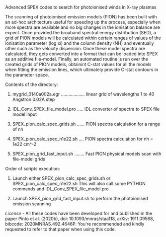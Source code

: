 Advanced SPEX codes to search for photoionised winds in X-ray plasmas

The scanning of photoionised emission models (PION) has been built with an ad-hoc architecture useful for speeding up the process, especially when more spectra are available and no big changes in the ionisation balance are expect. Once provided the broaband spectral energy distribution (SED), a grid of PION models will be calculated within certain ranges of values of the ionisation parameter (log xi) and the column density (NH) and eventually other such as the velocity dispersion. Once these model spectra are calculated, they gets converted into a format that can be loaded into SPEX as an additive file-model. Finally, an automated routine is run over the created grids of PION models, obtainint C-stat values for all the models when fitting the emission lines, which ultimately provide C-stat contours in the parameter space.

Contents of the directory:

1) mygrid_0140a002a.egr ................... linear grid of wavelengths 1 to 40 Angstron 0.02A step

2) IDL_Conv_SPEX_file_model.pro ..... IDL converter of spectra to SPEX file model input

3) SPEX_pion_calc_spec_grids.sh ...... PION spectra calculation for a range of nh

4) SPEX_pion_calc_spec_n1e22.sh .... PION spectra calculation for nh = 1e22 cm^-2

5) SPEX_pion_grid_fast_input.sh ........ Fast PION physical models scan with file-model grids

Order of scripts execution:

1) Launch either SPEX_pion_calc_spec_grids.sh or SPEX_pion_calc_spec_n1e22.sh
    This will also call some PYTHON commands and IDL_Conv_SPEX_file_model.pro
    
2) Launch SPEX_pion_grid_fast_input.sh to perform the photoionised emission scanning

*License -* All these codes have been developed for and published in the paper Pinto et al. (2020b), doi: 10.1093/mnras/staa118, arXiv: 1911.09568, bibcode: 2020MNRAS.492.4646P. You're recommended and kindly requested to refer to that paper when using this code.
